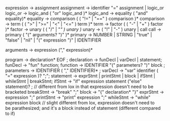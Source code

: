 

expression     -> assignment
assignment     → identifier "=" assignment | logic_or 
logic_or       -> logic_and ( "or" logic_and )* 
logic_and      -> equality ( "and" equality)* 
equality       → comparison ( ( "!=" | "==" ) comparison )* 
comparison     → term ( ( ">" | ">=" | "<" | "<=" ) term )* 
term           → factor ( ( "-" | "+" ) factor )* 
factor         → unary ( ( "/" | "*" ) unary )* 
unary          → ( "!" | "-" ) unary
               | call 
call           -> primary ( "(" arguments? ")" )*
primary        → NUMBER | STRING | "true" | "false" | "nil"
               | "(" expression ")" | IDENTIFIER

arguments -> expression ("," expression)*


program -> declaration* EOF ;
declaration -> funDecl | varDecl | statement;
funDecl     -> "fun" function;
function    -> IDENTIFIER "(" parameters? ")" block ;
parameters  -> IDENTIFIER ( "," IDENTIFIER)* ;
varDecl -> "var" identifier ( "=" expression )? ";";
statement -> exprStmt | printStmt | block | ifStmt | whileStmt | breakStmt;
ifStmt -> "if" expression statement ("else" statement)? ; // different from lox in that expression 
                                                             doesn't need to be bracketed
breakStmt -> "break" ";"
block -> "{" declaration* "}"
exprStmt -> expression ";"
printStmt -> "print" expression ";"
whileStmt -> "while" expression block   // slight different from lox, expression doesn't need to  
                                           be parathesized; and it's a block instead of statement (different compared to if)